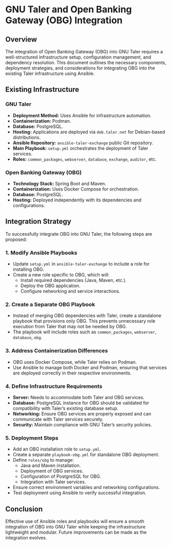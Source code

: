 # GNU Taler and Open Banking Gateway (OBG) Integration

## Overview
The integration of Open Banking Gateway (OBG) into GNU Taler requires a well-structured infrastructure setup, configuration management, and dependency resolution. This document outlines the necessary components, deployment strategies, and considerations for integrating OBG into the existing Taler infrastructure using Ansible.

## Existing Infrastructure

### GNU Taler
- **Deployment Method:** Uses Ansible for infrastructure automation.
- **Containerization:** Podman.
- **Database:** PostgreSQL.
- **Hosting:** Applications are deployed via `deb.taler.net` for Debian-based distributions.
- **Ansible Repository:** `ansible-taler-exchange` public Git repository.
- **Main Playbook:** `setup.yml` orchestrates the deployment of Taler services.
- **Roles:** `common_packages`, `webserver`, `database`, `exchange`, `auditor`, etc.

### Open Banking Gateway (OBG)
- **Technology Stack:** Spring Boot and Maven.
- **Containerization:** Uses Docker Compose for orchestration.
- **Database:** PostgreSQL.
- **Hosting:** Deployed independently with its dependencies and configurations.

## Integration Strategy
To successfully integrate OBG into GNU Taler, the following steps are proposed:

### 1. Modify Ansible Playbooks
- Update `setup.yml` in `ansible-taler-exchange` to include a role for installing OBG.
- Create a new role specific to OBG, which will:
  - Install required dependencies (Java, Maven, etc.).
  - Deploy the OBG application.
  - Configure networking and service interactions.

### 2. Create a Separate OBG Playbook
- Instead of merging OBG dependencies with Taler, create a standalone playbook that provisions only OBG. This prevents unnecessary role execution from Taler that may not be needed by OBG.
- The playbook will include roles such as `common_packages`, `webserver`, `database`, `obg`.

### 3. Address Containerization Differences
- OBG uses Docker Compose, while Taler relies on Podman.
- Use Ansible to manage both Docker and Podman, ensuring that services are deployed correctly in their respective environments.

### 4. Define Infrastructure Requirements
- **Server:** Needs to accommodate both Taler and OBG services.
- **Database:** PostgreSQL instance for OBG should be validated for compatibility with Taler’s existing database setup.
- **Networking:** Ensure OBG services are properly exposed and can communicate with Taler services securely.
- **Security:** Maintain compliance with GNU Taler’s security policies.

### 5. Deployment Steps
- Add an OBG installation role to `setup.yml`.
- Create a separate `playbook-obg.yml` for standalone OBG deployment.
- Define `roles/obg` to manage:
  - Java and Maven installation.
  - Deployment of OBG services.
  - Configuration of PostgreSQL for OBG.
  - Integration with Taler services.
- Ensure correct environment variables and networking configurations.
- Test deployment using Ansible to verify successful integration.

## Conclusion
Effective use of Ansible roles and playbooks will ensure a smooth integration of OBG into GNU Taler while keeping the infrastructure lightweight and modular. Future improvements can be made as the integration evolves.
